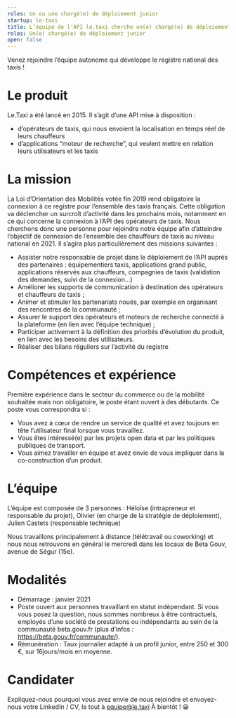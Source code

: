 ```yaml
---
roles: Un ou une chargé(e) de déploiement junior
startup: le-taxi
title: L’équipe de l'API le.taxi cherche un(e) chargé(e) de déploiement junior
roles: Un(e) chargé(e) de déploiement junior
open: false
---
```


Venez rejoindre l’équipe autonome qui développe le registre national des taxis !

# Le produit

Le.Taxi a été lancé en 2015. Il s’agit d’une API mise à disposition :
- d’opérateurs de taxis, qui nous envoient la localisation en temps réel de leurs chauffeurs
- d’applications “moteur de recherche”, qui veulent mettre en relation leurs utilisateurs et les taxis

# La mission

La Loi d’Orientation des Mobilités votée fin 2019 rend obligatoire la connexion à ce registre pour l’ensemble des taxis français. Cette obligation va déclencher un surcroît d’activité dans les prochains mois, notamment en ce qui concerne la connexion à l’API des opérateurs de taxis. Nous cherchons donc une personne pour rejoindre notre équipe afin d’atteindre l’objectif de connexion de l’ensemble des chauffeurs de taxis au niveau national en 2021. Il s’agira plus particulièrement des missions suivantes : 
- Assister notre responsable de projet dans le déploiement de l’API auprès des partenaires :  équipementiers taxis, applications grand public, applications réservés aux chauffeurs, compagnies de taxis (validation des demandes, suivi de la connexion…)
- Améliorer les supports de communication à destination des opérateurs et chauffeurs de taxis ;
- Animer et stimuler les partenariats noués, par exemple en organisant des rencontres de la communauté ;
- Assurer le support des opérateurs et moteurs de recherche connecté à la plateforme (en lien avec l’équipe technique) ;
- Participer activement à la définition des priorités d’évolution du produit, en lien avec les besoins des utilisateurs.
- Réaliser des bilans réguliers sur l’activité du registre

# Compétences et expérience

Première expérience dans le secteur du commerce ou de la mobilité souhaitée mais non obligatoire, le poste étant ouvert à des débutants.
Ce poste vous correspondra si : 
- Vous avez à cœur de rendre un service de qualité et avez toujours en tête l’utilisateur final lorsque vous travaillez.
- Vous êtes intéressé(e) par les projets open data et par les politiques publiques de transport.
- Vous aimez travailler en équipe et avez envie de vous impliquer dans la co-construction d’un produit.

#  L’équipe

L’équipe est composée de 3 personnes : Héloïse (intrapreneur et responsable du projet), Olivier (en charge de la stratégie de déploiement), Julien Castets (responsable technique)

Nous travaillons principalement à distance (télétravail ou coworking) et nous nous retrouvons en général le mercredi dans les locaux de Beta Gouv, avenue de Ségur (15e).

# Modalités

- Démarrage : janvier 2021
- Poste ouvert aux personnes travaillant en statut indépendant. Si vous vous posez la question, nous sommes nombreux à être contractuels, employés d’une société de prestations ou indépendants au sein de la communauté beta.gouv.fr (plus d’infos : https://beta.gouv.fr/communaute/).
- Rémunération : Taux journalier adapté à un profil junior, entre 250 et 300 €, sur 16jours/mois en moyenne.


# Candidater

Expliquez-nous pourquoi vous avez envie de nous rejoindre et envoyez-nous votre LinkedIn / CV, le tout à equipe@le.taxi
À bientôt ! 😀
